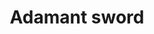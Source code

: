 ---
layout: item
title: Adamant sword
item-id: 1287
datatable: true
id: 1287
name: "Adamant sword"
members: false
lowalch: 832
highalch: 1248
examine: "A razor sharp sword."
monsters:
  - id: 260
    name: "Green dragon"
    members: true
    combat_level: 79
    wiki_url: "https://oldschool.runescape.wiki/w/Green_dragon#Level_79"
    drops:
      - quantity: "1"
        rarity: 0.0078125
    image: "https://oldschool.runescape.wiki/images/thumb/0/07/Green_dragon.png/290px-Green_dragon.png?4657a"
  - id: 2085
    name: "Ice giant"
    members: false
    combat_level: 53
    wiki_url: "https://oldschool.runescape.wiki/w/Ice_giant#Level_53"
    drops:
      - quantity: "1"
        rarity: 0.03125
    image: "https://oldschool.runescape.wiki/images/thumb/9/96/Ice_giant.png/80px-Ice_giant.png?20915"
  - id: 2090
    name: "Moss giant"
    members: false
    combat_level: 42
    wiki_url: "https://oldschool.runescape.wiki/w/Moss_giant#Level_42"
    drops:
      - quantity: "1"
        rarity: 0.015625
    image: "https://oldschool.runescape.wiki/images/thumb/6/61/Moss_giant.png/70px-Moss_giant.png?3c6c6"
  - id: 3694
    name: "Vampyre Juvinate"
    members: true
    combat_level: 54
    wiki_url: "https://oldschool.runescape.wiki/w/Vampyre_Juvinate#Level_54_(Meiyerditch/Darkmeyer)"
    drops:
      - quantity: "1"
        rarity: 0.0078125
    image: "https://oldschool.runescape.wiki/images/thumb/3/35/Vampyre_Juvinate.png/100px-Vampyre_Juvinate.png?57a02"
  - id: 3851
    name: "Moss giant"
    members: true
    combat_level: 48
    wiki_url: "https://oldschool.runescape.wiki/w/Moss_giant#Level_48"
    drops:
      - quantity: "1"
        rarity: 0.015625
    image: "https://oldschool.runescape.wiki/images/thumb/6/61/Moss_giant.png/70px-Moss_giant.png?3c6c6"
  - id: 4442
    name: "Vampyre Juvinate"
    members: true
    combat_level: 75
    wiki_url: "https://oldschool.runescape.wiki/w/Vampyre_Juvinate#Level_75"
    drops:
      - quantity: "1"
        rarity: 0.0078125
    image: "https://oldschool.runescape.wiki/images/thumb/3/35/Vampyre_Juvinate.png/100px-Vampyre_Juvinate.png?57a02"
  - id: 4443
    name: "Vampyre Juvinate"
    members: true
    combat_level: 50
    wiki_url: "https://oldschool.runescape.wiki/w/Vampyre_Juvinate#Level_50"
    drops:
      - quantity: "1"
        rarity: 0.0078125
    image: "https://oldschool.runescape.wiki/images/thumb/3/35/Vampyre_Juvinate.png/100px-Vampyre_Juvinate.png?57a02"
  - id: 5634
    name: "Vampyre Juvinate"
    members: true
    combat_level: 59
    wiki_url: "https://oldschool.runescape.wiki/w/Vampyre_Juvinate#Level_59"
    drops:
      - quantity: "1"
        rarity: 0.0078125
    image: "https://oldschool.runescape.wiki/images/thumb/3/35/Vampyre_Juvinate.png/100px-Vampyre_Juvinate.png?57a02"
  - id: 5635
    name: "Vampyre Juvinate"
    members: true
    combat_level: 90
    wiki_url: "https://oldschool.runescape.wiki/w/Vampyre_Juvinate#Level_90"
    drops:
      - quantity: "1"
        rarity: 0.0078125
    image: "https://oldschool.runescape.wiki/images/thumb/3/35/Vampyre_Juvinate.png/100px-Vampyre_Juvinate.png?57a02"
  - id: 5636
    name: "Vampyre Juvinate"
    members: true
    combat_level: 119
    wiki_url: "https://oldschool.runescape.wiki/w/Vampyre_Juvinate#Level_119"
    drops:
      - quantity: "1"
        rarity: 0.0078125
    image: "https://oldschool.runescape.wiki/images/thumb/3/35/Vampyre_Juvinate.png/100px-Vampyre_Juvinate.png?57a02"
  - id: 6449
    name: "Zombie"
    members: true
    combat_level: 40
    wiki_url: "https://oldschool.runescape.wiki/w/Zombie_(Tarn's_Lair)#Level_40"
    drops:
      - quantity: "1"
        rarity: 0.0078125
    image: "https://oldschool.runescape.wiki/images/thumb/1/1d/Zombie_%28Tarn%27s_Lair%2C_Level_40%29.png/150px-Zombie_%28Tarn%27s_Lair%2C_Level_40%29.png?f76c9"
  - id: 6450
    name: "Zombie"
    members: true
    combat_level: 42
    wiki_url: "https://oldschool.runescape.wiki/w/Zombie_(Tarn's_Lair)#Level_42"
    drops:
      - quantity: "1"
        rarity: 0.0078125
    image: "https://oldschool.runescape.wiki/images/thumb/1/1d/Zombie_%28Tarn%27s_Lair%2C_Level_40%29.png/150px-Zombie_%28Tarn%27s_Lair%2C_Level_40%29.png?f76c9"
  - id: 6451
    name: "Zombie"
    members: true
    combat_level: 47
    wiki_url: "https://oldschool.runescape.wiki/w/Zombie_(Tarn's_Lair)#Level_47"
    drops:
      - quantity: "1"
        rarity: 0.0078125
    image: "https://oldschool.runescape.wiki/images/thumb/1/1d/Zombie_%28Tarn%27s_Lair%2C_Level_40%29.png/150px-Zombie_%28Tarn%27s_Lair%2C_Level_40%29.png?f76c9"
  - id: 6452
    name: "Zombie"
    members: true
    combat_level: 50
    wiki_url: "https://oldschool.runescape.wiki/w/Zombie_(Tarn's_Lair)#Level_50"
    drops:
      - quantity: "1"
        rarity: 0.0078125
    image: "https://oldschool.runescape.wiki/images/thumb/1/1d/Zombie_%28Tarn%27s_Lair%2C_Level_40%29.png/150px-Zombie_%28Tarn%27s_Lair%2C_Level_40%29.png?f76c9"
  - id: 6453
    name: "Zombie"
    members: true
    combat_level: 56
    wiki_url: "https://oldschool.runescape.wiki/w/Zombie_(Tarn's_Lair)#Level_56"
    drops:
      - quantity: "1"
        rarity: 0.0078125
    image: "https://oldschool.runescape.wiki/images/thumb/1/1d/Zombie_%28Tarn%27s_Lair%2C_Level_40%29.png/150px-Zombie_%28Tarn%27s_Lair%2C_Level_40%29.png?f76c9"
  - id: 6454
    name: "Zombie"
    members: true
    combat_level: 61
    wiki_url: "https://oldschool.runescape.wiki/w/Zombie_(Tarn's_Lair)#Level_61"
    drops:
      - quantity: "1"
        rarity: 0.0078125
    image: "https://oldschool.runescape.wiki/images/thumb/1/1d/Zombie_%28Tarn%27s_Lair%2C_Level_40%29.png/150px-Zombie_%28Tarn%27s_Lair%2C_Level_40%29.png?f76c9"
  - id: 6455
    name: "Zombie"
    members: true
    combat_level: 67
    wiki_url: "https://oldschool.runescape.wiki/w/Zombie_(Tarn's_Lair)#Level_67"
    drops:
      - quantity: "1"
        rarity: 0.0078125
    image: "https://oldschool.runescape.wiki/images/thumb/1/1d/Zombie_%28Tarn%27s_Lair%2C_Level_40%29.png/150px-Zombie_%28Tarn%27s_Lair%2C_Level_40%29.png?f76c9"
  - id: 6456
    name: "Zombie"
    members: true
    combat_level: 70
    wiki_url: "https://oldschool.runescape.wiki/w/Zombie_(Tarn's_Lair)#Level_70"
    drops:
      - quantity: "1"
        rarity: 0.0078125
    image: "https://oldschool.runescape.wiki/images/thumb/1/1d/Zombie_%28Tarn%27s_Lair%2C_Level_40%29.png/150px-Zombie_%28Tarn%27s_Lair%2C_Level_40%29.png?f76c9"
  - id: 6457
    name: "Zombie"
    members: true
    combat_level: 72
    wiki_url: "https://oldschool.runescape.wiki/w/Zombie_(Tarn's_Lair)#Level_72"
    drops:
      - quantity: "1"
        rarity: 0.0078125
    image: "https://oldschool.runescape.wiki/images/thumb/1/1d/Zombie_%28Tarn%27s_Lair%2C_Level_40%29.png/150px-Zombie_%28Tarn%27s_Lair%2C_Level_40%29.png?f76c9"
  - id: 6458
    name: "Zombie"
    members: true
    combat_level: 76
    wiki_url: "https://oldschool.runescape.wiki/w/Zombie_(Tarn's_Lair)#Level_76"
    drops:
      - quantity: "1"
        rarity: 0.0078125
    image: "https://oldschool.runescape.wiki/images/thumb/1/1d/Zombie_%28Tarn%27s_Lair%2C_Level_40%29.png/150px-Zombie_%28Tarn%27s_Lair%2C_Level_40%29.png?f76c9"
  - id: 6459
    name: "Zombie"
    members: true
    combat_level: 80
    wiki_url: "https://oldschool.runescape.wiki/w/Zombie_(Tarn's_Lair)#Level_80"
    drops:
      - quantity: "1"
        rarity: 0.0078125
    image: "https://oldschool.runescape.wiki/images/thumb/1/1d/Zombie_%28Tarn%27s_Lair%2C_Level_40%29.png/150px-Zombie_%28Tarn%27s_Lair%2C_Level_40%29.png?f76c9"
  - id: 6460
    name: "Zombie"
    members: true
    combat_level: 85
    wiki_url: "https://oldschool.runescape.wiki/w/Zombie_(Tarn's_Lair)#Level_85"
    drops:
      - quantity: "1"
        rarity: 0.0078125
    image: "https://oldschool.runescape.wiki/images/thumb/1/1d/Zombie_%28Tarn%27s_Lair%2C_Level_40%29.png/150px-Zombie_%28Tarn%27s_Lair%2C_Level_40%29.png?f76c9"
  - id: 6461
    name: "Zombie"
    members: true
    combat_level: 86
    wiki_url: "https://oldschool.runescape.wiki/w/Zombie_(Tarn's_Lair)#Level_86"
    drops:
      - quantity: "1"
        rarity: 0.0078125
    image: "https://oldschool.runescape.wiki/images/thumb/1/1d/Zombie_%28Tarn%27s_Lair%2C_Level_40%29.png/150px-Zombie_%28Tarn%27s_Lair%2C_Level_40%29.png?f76c9"
  - id: 6462
    name: "Zombie"
    members: true
    combat_level: 90
    wiki_url: "https://oldschool.runescape.wiki/w/Zombie_(Tarn's_Lair)#Level_90"
    drops:
      - quantity: "1"
        rarity: 0.0078125
    image: "https://oldschool.runescape.wiki/images/thumb/1/1d/Zombie_%28Tarn%27s_Lair%2C_Level_40%29.png/150px-Zombie_%28Tarn%27s_Lair%2C_Level_40%29.png?f76c9"
  - id: 6463
    name: "Zombie"
    members: true
    combat_level: 95
    wiki_url: "https://oldschool.runescape.wiki/w/Zombie_(Tarn's_Lair)#Level_95"
    drops:
      - quantity: "1"
        rarity: 0.0078125
    image: "https://oldschool.runescape.wiki/images/thumb/1/1d/Zombie_%28Tarn%27s_Lair%2C_Level_40%29.png/150px-Zombie_%28Tarn%27s_Lair%2C_Level_40%29.png?f76c9"
  - id: 6464
    name: "Zombie"
    members: true
    combat_level: 98
    wiki_url: "https://oldschool.runescape.wiki/w/Zombie_(Tarn's_Lair)#Level_98"
    drops:
      - quantity: "1"
        rarity: 0.0078125
    image: "https://oldschool.runescape.wiki/images/thumb/1/1d/Zombie_%28Tarn%27s_Lair%2C_Level_40%29.png/150px-Zombie_%28Tarn%27s_Lair%2C_Level_40%29.png?f76c9"
  - id: 6465
    name: "Zombie"
    members: true
    combat_level: 100
    wiki_url: "https://oldschool.runescape.wiki/w/Zombie_(Tarn's_Lair)#Level_100"
    drops:
      - quantity: "1"
        rarity: 0.0078125
    image: "https://oldschool.runescape.wiki/images/thumb/1/1d/Zombie_%28Tarn%27s_Lair%2C_Level_40%29.png/150px-Zombie_%28Tarn%27s_Lair%2C_Level_40%29.png?f76c9"
  - id: 6466
    name: "Zombie"
    members: true
    combat_level: 81
    wiki_url: "https://oldschool.runescape.wiki/w/Zombie_(Tarn's_Lair)#Level_81"
    drops:
      - quantity: "1"
        rarity: 0.0078125
    image: "https://oldschool.runescape.wiki/images/thumb/1/1d/Zombie_%28Tarn%27s_Lair%2C_Level_40%29.png/150px-Zombie_%28Tarn%27s_Lair%2C_Level_40%29.png?f76c9"
  - id: 7868
    name: "Green dragon"
    members: true
    combat_level: 88
    wiki_url: "https://oldschool.runescape.wiki/w/Green_dragon#Level_88"
    drops:
      - quantity: "1"
        rarity: 0.0078125
    image: "https://oldschool.runescape.wiki/images/thumb/0/07/Green_dragon.png/290px-Green_dragon.png?4657a"
  - id: 7878
    name: "Ice giant"
    members: true
    combat_level: 67
    wiki_url: "https://oldschool.runescape.wiki/w/Ice_giant#Level_67"
    drops:
      - quantity: "1"
        rarity: 0.03125
    image: "https://oldschool.runescape.wiki/images/thumb/9/96/Ice_giant.png/80px-Ice_giant.png?20915"
  - id: 8067
    name: "Zombie"
    members: true
    combat_level: 132
    wiki_url: "https://oldschool.runescape.wiki/w/Zombie_(Shayzien_Crypts)#Melee"
    drops:
      - quantity: "1"
        rarity: 0.016666666666666666
    image: "https://oldschool.runescape.wiki/images/thumb/0/03/Zombie_%28Shayzien_Crypts%2C_Melee%29.png/150px-Zombie_%28Shayzien_Crypts%2C_Melee%29.png?fce0f"
  - id: 8070
    name: "Skeleton"
    members: true
    combat_level: 132
    wiki_url: "https://oldschool.runescape.wiki/w/Skeleton_(Shayzien_Crypts)#Melee"
    drops:
      - quantity: "1"
        rarity: 0.016666666666666666
    image: "https://oldschool.runescape.wiki/images/thumb/6/65/Skeleton_%289%29.png/200px-Skeleton_%289%29.png?43f2e"
  - id: 8736
    name: "Moss Giant"
    members: true
    combat_level: 84
    wiki_url: "https://oldschool.runescape.wiki/w/Moss_giant#Level_84"
    drops:
      - quantity: "1"
        rarity: 0.015625
    image: "https://oldschool.runescape.wiki/images/thumb/6/61/Moss_giant.png/70px-Moss_giant.png?3c6c6"
---